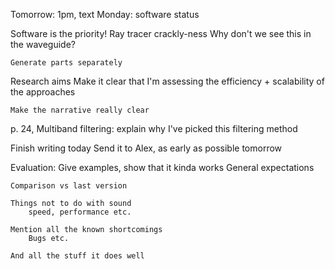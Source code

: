 Tomorrow: 1pm, text
Monday: software status


Software is the priority!
	Ray tracer crackly-ness
		Why don't we see this in the waveguide?

	Generate parts separately 

Research aims
	Make it clear that I'm assessing the efficiency + scalability of the approaches

	Make the narrative really clear

p. 24, Multiband filtering: explain why I've picked this filtering method

Finish writing today
Send it to Alex, as early as possible tomorrow

Evaluation:
	Give examples, show that it kinda works
		General expectations

	Comparison vs last version

	Things not to do with sound
		speed, performance etc.

	Mention all the known shortcomings
		Bugs etc.
	
	And all the stuff it does well

